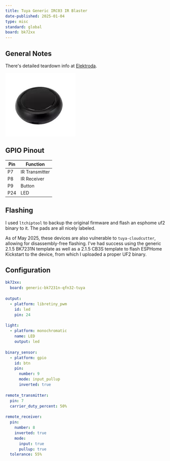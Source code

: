 ```yaml
---
title: Tuya Generic IRC03 IR Blaster
date-published: 2025-01-04
type: misc
standard: global
board: bk72xx
---
```


## General Notes

There's detailed teardown info at [Elektroda](https://www.elektroda.com/rtvforum/topic4012905.html).

![IRC03](IRC03.jpg)

## GPIO Pinout

| Pin | Function      |
| --- | ------------- |
| P7  | IR Transmitter|
| P8  | IR Receiver   |
| P9  | Button        |
| P24 | LED           |

## Flashing

I used ``ltchiptool`` to backup the original firmware and flash an esphome uf2 binary to it.
The pads are all nicely labeled.

As of May 2025, these devices are also vulnerable to ``tuya-cloudcutter``, allowing for disassembly-free flashing. I've had success using the generic 2.1.5 BK7231N template as well as a 2.1.5 CB3S template to flash ESPHome Kickstart to the device, from which I uploaded a proper UF2 binary. 

## Configuration

```yaml
bk72xx:
  board: generic-bk7231n-qfn32-tuya

output:
  - platform: libretiny_pwm
    id: led
    pin: 24

light:
  - platform: monochromatic
    name: LED
    output: led

binary_sensor:
  - platform: gpio
    id: btn
    pin:
      number: 9
      mode: input_pullup
      inverted: true

remote_transmitter:
  pin: 7
  carrier_duty_percent: 50%

remote_receiver:
  pin:
    number: 8
    inverted: true
    mode:
      input: true
      pullup: true
  tolerance: 55%
```
